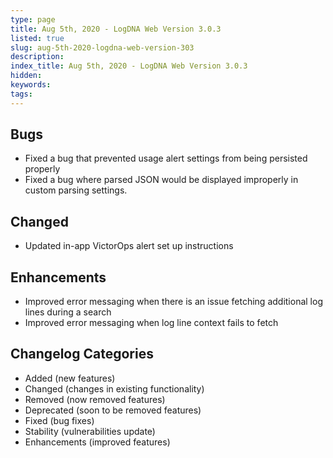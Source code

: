 ```yaml
---
type: page
title: Aug 5th, 2020 - LogDNA Web Version 3.0.3
listed: true
slug: aug-5th-2020-logdna-web-version-303
description: 
index_title: Aug 5th, 2020 - LogDNA Web Version 3.0.3
hidden: 
keywords: 
tags: 
---
```





## Bugs
* Fixed a bug that prevented usage alert settings from being persisted properly
* Fixed a bug where parsed JSON would be displayed improperly in custom parsing settings.

## Changed
* Updated in-app VictorOps alert set up instructions

## Enhancements
* Improved error messaging when there is an issue fetching additional log lines during a search
* Improved error messaging when log line context fails to fetch

## Changelog Categories
* Added (new features)
* Changed (changes in existing functionality)
* Removed (now removed features)
* Deprecated (soon to be removed features)
* Fixed (bug fixes)
* Stability (vulnerabilities update)
* Enhancements (improved features)

